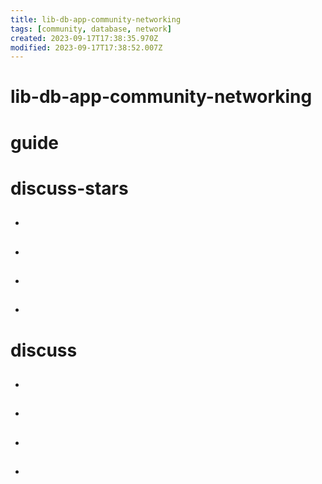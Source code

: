 ```yaml
---
title: lib-db-app-community-networking
tags: [community, database, network]
created: 2023-09-17T17:38:35.970Z
modified: 2023-09-17T17:38:52.007Z
---
```


# lib-db-app-community-networking

# guide

# discuss-stars
- ## 

- ## 

- ## 

- ## 
# discuss
- ## 

- ## 

- ## 

- ## 
